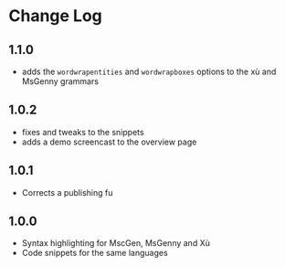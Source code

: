 # Change Log

## 1.1.0
- adds the `wordwrapentities` and `wordwrapboxes` options to the xù and MsGenny
  grammars

## 1.0.2
- fixes and tweaks to the snippets
- adds a demo screencast to the overview page

## 1.0.1
- Corrects a publishing fu

## 1.0.0
- Syntax highlighting for MscGen, MsGenny and Xù
- Code snippets for the same languages
